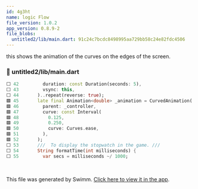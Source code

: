 ```yaml
---
id: 4g3ht
name: logic Flow
file_version: 1.0.2
app_version: 0.8.9-2
file_blobs:
  untitled2/lib/main.dart: 91c24c7bcdc8498995aa729bb58c24e82fdc4506
---
```


this shows the animation of the curves on the edges of the screen.
<!-- NOTE-swimm-snippet: the lines below link your snippet to Swimm -->
### 📄 untitled2/lib/main.dart
```dart
⬜ 42         duration: const Duration(seconds: 5),
⬜ 43         vsync: this,
⬜ 44       )..repeat(reverse: true);
🟩 45       late final Animation<double> _animation = CurvedAnimation(
🟩 46         parent: _controller,
🟩 47         curve: const Interval(
🟩 48           0.125,
🟩 49           0.250,
🟩 50           curve: Curves.ease,
🟩 51         ),
🟩 52       );
⬜ 53       ///  To display the stopwatch in the game. ///
⬜ 54       String formatTime(int milliseconds) {
⬜ 55         var secs = milliseconds ~/ 1000;
```

<br/>

This file was generated by Swimm. [Click here to view it in the app](https://app.swimm.io/repos/Z2l0aHViJTNBJTNBRmx1dHRlci1QdXp6bGUtSGFjayUzQSUzQU5hdG5hZWwzMzQ0/docs/4g3ht).